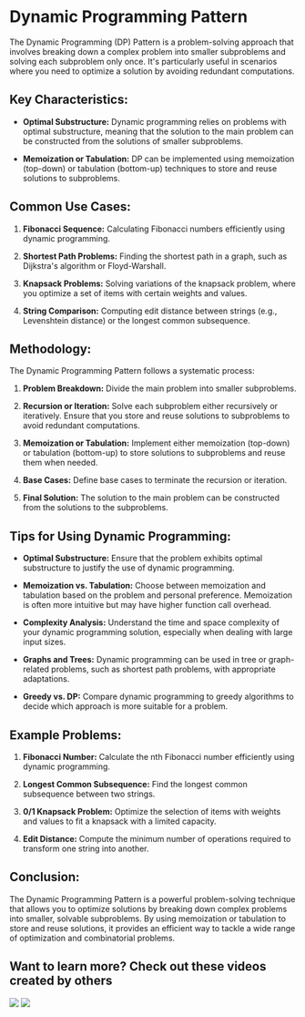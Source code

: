 # Dynamic Programming Pattern

The Dynamic Programming (DP) Pattern is a problem-solving approach that involves breaking down a complex problem into smaller subproblems and solving each subproblem only once. It's particularly useful in scenarios where you need to optimize a solution by avoiding redundant computations.

## Key Characteristics:

- **Optimal Substructure:** Dynamic programming relies on problems with optimal substructure, meaning that the solution to the main problem can be constructed from the solutions of smaller subproblems.

- **Memoization or Tabulation:** DP can be implemented using memoization (top-down) or tabulation (bottom-up) techniques to store and reuse solutions to subproblems.

## Common Use Cases:

1. **Fibonacci Sequence:** Calculating Fibonacci numbers efficiently using dynamic programming.

2. **Shortest Path Problems:** Finding the shortest path in a graph, such as Dijkstra's algorithm or Floyd-Warshall.

3. **Knapsack Problems:** Solving variations of the knapsack problem, where you optimize a set of items with certain weights and values.

4. **String Comparison:** Computing edit distance between strings (e.g., Levenshtein distance) or the longest common subsequence.

## Methodology:

The Dynamic Programming Pattern follows a systematic process:

1. **Problem Breakdown:** Divide the main problem into smaller subproblems.

2. **Recursion or Iteration:** Solve each subproblem either recursively or iteratively. Ensure that you store and reuse solutions to subproblems to avoid redundant computations.

3. **Memoization or Tabulation:** Implement either memoization (top-down) or tabulation (bottom-up) to store solutions to subproblems and reuse them when needed.

4. **Base Cases:** Define base cases to terminate the recursion or iteration.

5. **Final Solution:** The solution to the main problem can be constructed from the solutions to the subproblems.

## Tips for Using Dynamic Programming:

- **Optimal Substructure:** Ensure that the problem exhibits optimal substructure to justify the use of dynamic programming.

- **Memoization vs. Tabulation:** Choose between memoization and tabulation based on the problem and personal preference. Memoization is often more intuitive but may have higher function call overhead.

- **Complexity Analysis:** Understand the time and space complexity of your dynamic programming solution, especially when dealing with large input sizes.

- **Graphs and Trees:** Dynamic programming can be used in tree or graph-related problems, such as shortest path problems, with appropriate adaptations.

- **Greedy vs. DP:** Compare dynamic programming to greedy algorithms to decide which approach is more suitable for a problem.

## Example Problems:

1. **Fibonacci Number:** Calculate the nth Fibonacci number efficiently using dynamic programming.

2. **Longest Common Subsequence:** Find the longest common subsequence between two strings.

3. **0/1 Knapsack Problem:** Optimize the selection of items with weights and values to fit a knapsack with a limited capacity.

4. **Edit Distance:** Compute the minimum number of operations required to transform one string into another.

## Conclusion:

The Dynamic Programming Pattern is a powerful problem-solving technique that allows you to optimize solutions by breaking down complex problems into smaller, solvable subproblems. By using memoization or tabulation to store and reuse solutions, it provides an efficient way to tackle a wide range of optimization and combinatorial problems.

## Want to learn more? Check out these videos created by others

[![](https://img.youtube.com/vi/vYquumk4nWw/0.jpg)](https://www.youtube.com/watch?v=vYquumk4nWw) [![](https://img.youtube.com/vi/WbwP4w6TpCk/0.jpg)](https://www.youtube.com/watch?v=WbwP4w6TpCk)
